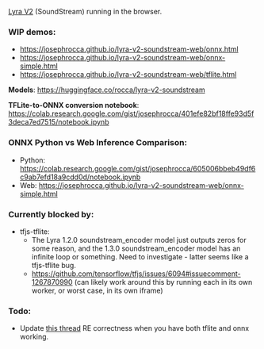[Lyra V2](https://github.com/google/lyra) (SoundStream) running in the browser.

### WIP demos:
 * https://josephrocca.github.io/lyra-v2-soundstream-web/onnx.html
 * https://josephrocca.github.io/lyra-v2-soundstream-web/onnx-simple.html
 * https://josephrocca.github.io/lyra-v2-soundstream-web/tflite.html
 

**Models**: https://huggingface.co/rocca/lyra-v2-soundstream

**TFLite-to-ONNX conversion notebook**: https://colab.research.google.com/gist/josephrocca/401efe82bf18ffe93d5f3deca7ed7515/notebook.ipynb

### ONNX Python vs Web Inference Comparison:
 * Python: https://colab.research.google.com/gist/josephrocca/605006bbeb49df6c9ab7efd18a9cdd0d/notebook.ipynb
 * Web: https://josephrocca.github.io/lyra-v2-soundstream-web/onnx-simple.html

### Currently blocked by:

* tfjs-tflite:
   * The Lyra 1.2.0 soundstream_encoder model just outputs zeros for some reason, and the 1.3.0 soundstream_encoder model has an infinite loop or something. Need to investigate - latter seems like a tfjs-tflite bug.
   * https://github.com/tensorflow/tfjs/issues/6094#issuecomment-1267870990 (can likely work around this by running each in its own worker, or worst case, in its own iframe)
   
   
### Todo:
 * Update [this thread](https://github.com/onnx/tensorflow-onnx/issues/2059#issuecomment-1285372747) RE correctness when you have both tflite and onnx working.
